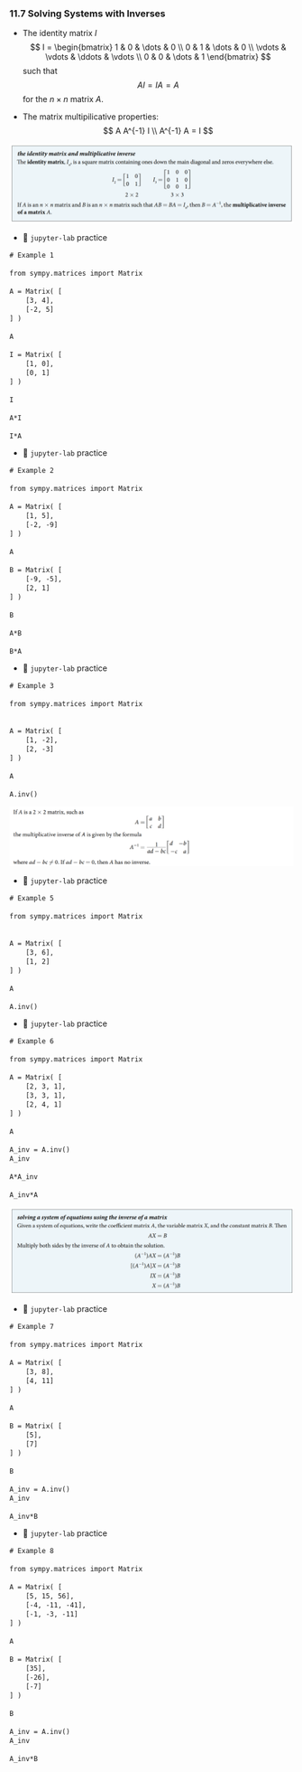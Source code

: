 ### 11.7 Solving Systems with Inverses

- The identity matrix $I$
$$
I = \begin{bmatrix}
1 & 0 & \dots & 0 \\
0 & 1 & \dots & 0 \\
\vdots & \vdots & \ddots & \vdots \\
0 & 0 & \dots & 1
\end{bmatrix}
$$
such that
$$ AI = IA = A $$
for the $n \times n$ matrix $A$.

- The matrix multipilicative properties:
$$ A A^{-1} I \\ A^{-1} A = I  $$


![Summary 1](./ch11-07-sum1.png)


- 🎯 `jupyter-lab` practice

``` 
# Example 1

from sympy.matrices import Matrix

A = Matrix( [ 
    [3, 4],
    [-2, 5]
] )

A

I = Matrix( [ 
    [1, 0],
    [0, 1]
] )

I

A*I

I*A
```



- 🎯 `jupyter-lab` practice

``` 
# Example 2

from sympy.matrices import Matrix

A = Matrix( [ 
    [1, 5],
    [-2, -9]
] )

A

B = Matrix( [ 
    [-9, -5],
    [2, 1]
] )

B

A*B

B*A
```




- 🎯 `jupyter-lab` practice

``` 
# Example 3

from sympy.matrices import Matrix


A = Matrix( [ 
    [1, -2],
    [2, -3]
] )

A

A.inv()
```


![Summary 2](./ch11-07-sum2.png)



- 🎯 `jupyter-lab` practice

``` 
# Example 5

from sympy.matrices import Matrix


A = Matrix( [ 
    [3, 6],
    [1, 2]
] )

A

A.inv()
```


- 🎯 `jupyter-lab` practice

``` 
# Example 6

from sympy.matrices import Matrix

A = Matrix( [ 
    [2, 3, 1],
    [3, 3, 1],
    [2, 4, 1]
] )

A

A_inv = A.inv()
A_inv

A*A_inv

A_inv*A
```


![Summary 3](./ch11-07-sum3.png)


- 🎯 `jupyter-lab` practice

``` 
# Example 7

from sympy.matrices import Matrix

A = Matrix( [ 
    [3, 8],
    [4, 11]
] )

A

B = Matrix( [
    [5],
    [7]
] )

B

A_inv = A.inv()
A_inv

A_inv*B
```


- 🎯 `jupyter-lab` practice

``` 
# Example 8

from sympy.matrices import Matrix

A = Matrix( [ 
    [5, 15, 56],
    [-4, -11, -41],
    [-1, -3, -11]
] )

A

B = Matrix( [
    [35],
    [-26],
    [-7]
] )

B

A_inv = A.inv()
A_inv

A_inv*B
```